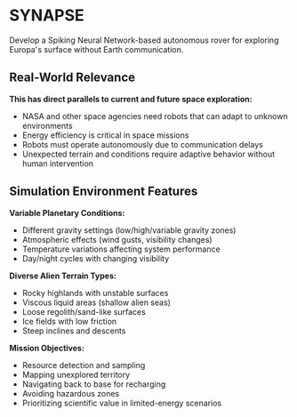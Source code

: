 # SYNAPSE
Develop a Spiking Neural Network-based autonomous rover for exploring Europa's surface without Earth communication.

## Real-World Relevance
**This has direct parallels to current and future space exploration:**

- NASA and other space agencies need robots that can adapt to unknown environments
- Energy efficiency is critical in space missions
- Robots must operate autonomously due to communication delays
- Unexpected terrain and conditions require adaptive behavior without human intervention

## Simulation Environment Features
**Variable Planetary Conditions:**

- Different gravity settings (low/high/variable gravity zones)
- Atmospheric effects (wind gusts, visibility changes)
- Temperature variations affecting system performance
- Day/night cycles with changing visibility

**Diverse Alien Terrain Types:**

- Rocky highlands with unstable surfaces
- Viscous liquid areas (shallow alien seas)
- Loose regolith/sand-like surfaces
- Ice fields with low friction
- Steep inclines and descents

**Mission Objectives:**

- Resource detection and sampling
- Mapping unexplored territory
- Navigating back to base for recharging
- Avoiding hazardous zones
- Prioritizing scientific value in limited-energy scenarios
